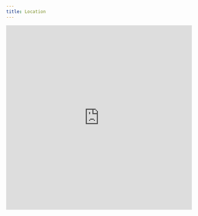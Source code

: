 ```yaml
---
title: Location
---
```

<section class="mp">
  <iframe width="100%" height="500" frameborder="0" style="border:0" src="https://www.google.com/maps/embed/v1/place?key=AIzaSyBmwKQmKkkSQjBssIHFaK9H3V4PibOR5BE&q=53-46+97th+St,+Corona,+NY+11368,+USA/@40.7377222,-73.866855&zoom=17"></iframe>
</section>
